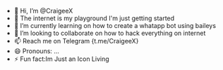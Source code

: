 - 👋 Hi, I’m @CraigeeX
- 👀 The internet is my playground I'm just getting started 
- 🌱 I’m currently learning on how to create a whatapp bot using baileys
- 💞️ I’m looking to collaborate on how to hack everything on internet 
- 📫 Reach me on Telegram {t.me/CraigeeX}
- 😄 Pronouns: ...
- ⚡ Fun fact:Im Just an Icon Living 

<!---
CraigeeX/CraigeeX is a ✨ special ✨ repository because its `README.md` (this file) appears on your GitHub profile.
You can click the Preview link to take a look at your changes.
--->

